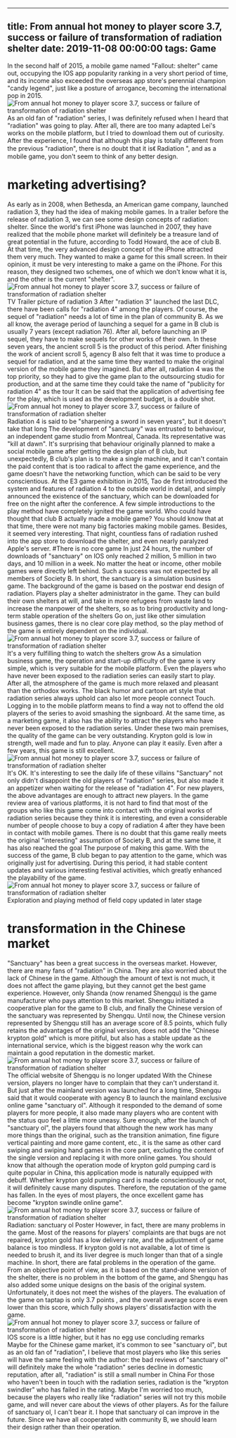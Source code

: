 
---
title: From annual hot money to player score 3.7, success or failure of transformation of radiation shelter
date: 2019-11-08 00:00:00
tags:  Game
---
In the second half of 2015, a mobile game named "Fallout: shelter" came out, occupying the IOS app popularity ranking in a very short period of time, and its income also exceeded the overseas app store's perennial champion "candy legend", just like a posture of arrogance, becoming the international pop in 2015.
![From annual hot money to player score 3.7, success or failure of transformation of radiation shelter](1b8061726c0e43ec97b9c9e748bf3750.jpg)
As an old fan of "radiation" series, I was definitely refused when I heard that "radiation" was going to play. After all, there are too many adapted Lei's works on the mobile platform, but I tried to download them out of curiosity. After the experience, I found that although this play is totally different from the previous "radiation", there is no doubt that it is《 Radiation ", and as a mobile game, you don't seem to think of any better design.
# marketing advertising?  
As early as in 2008, when Bethesda, an American game company, launched radiation 3, they had the idea of making mobile games. In a trailer before the release of radiation 3, we can see some design concepts of radiation: shelter. Since the world's first iPhone was launched in 2007, they have realized that the mobile phone market will definitely be a treasure land of great potential in the future, according to Todd Howard, the ace of club B. At that time, the very advanced design concept of the iPhone attracted them very much. They wanted to make a game for this small screen. In their opinion, it must be very interesting to make a game on the iPhone. For this reason, they designed two schemes, one of which we don't know what it is, and the other is the current "shelter".
![From annual hot money to player score 3.7, success or failure of transformation of radiation shelter](5cee00aacc824367ad194739c82325c4.jpg)
TV Trailer picture of radiation 3
After "radiation 3" launched the last DLC, there have been calls for "radiation 4" among the players. Of course, the sequel of "radiation" needs a lot of time in the plan of community B. As we all know, the average period of launching a sequel for a game in B club is usually 7 years (except radiation 76). After all, before launching an IP sequel, they have to make sequels for other works of their own. In these seven years, the ancient scroll 5 is the product of this period. After finishing the work of ancient scroll 5, agency B also felt that it was time to produce a sequel for radiation, and at the same time they wanted to make the original version of the mobile game they imagined. But after all, radiation 4 was the top priority, so they had to give the game plan to the outsourcing studio for production, and at the same time they could take the name of "publicity for radiation 4" as the tour It can be said that the application of advertising fee for the play, which is used as the development budget, is a double shot.
![From annual hot money to player score 3.7, success or failure of transformation of radiation shelter](e4473006b4c44f6a9a59aaed92b5d4a8.jpg)
Radiation 4 is said to be "sharpening a sword in seven years", but it doesn't take that long
The development of "sanctuary" was entrusted to behaviour, an independent game studio from Montreal, Canada. Its representative was "kill at dawn".
It's surprising that behaviour originally planned to make a social mobile game after getting the design plan of B club, but unexpectedly, B club's plan is to make a single machine, and it can't contain the paid content that is too radical to affect the game experience, and the game doesn't have the networking function, which can be said to be very conscientious. At the E3 game exhibition in 2015, Tao de first introduced the system and features of radiation 4 to the outside world in detail, and simply announced the existence of the sanctuary, which can be downloaded for free on the night after the conference. A few simple introductions to the play method have completely ignited the game world. Who could have thought that club B actually made a mobile game? You should know that at that time, there were not many big factories making mobile games. Besides, it seemed very interesting. That night, countless fans of radiation rushed into the app store to download the shelter, and even nearly paralyzed Apple's server.
#There is no core game
In just 24 hours, the number of downloads of "sanctuary" on IOS only reached 2 million, 5 million in two days, and 10 million in a week. No matter the heat or income, other mobile games were directly left behind. Such a success was not expected by all members of Society B. In short, the sanctuary is a simulation business game. The background of the game is based on the postwar end design of radiation. Players play a shelter administrator in the game. They can build their own shelters at will, and take in more refugees from waste land to increase the manpower of the shelters, so as to bring productivity and long-term stable operation of the shelters Go on, just like other simulation business games, there is no clear core play method, so the play method of the game is entirely dependent on the individual.
![From annual hot money to player score 3.7, success or failure of transformation of radiation shelter](0ebb8bfb65364c4a98d42facbaade94e.jpg)
It's a very fulfilling thing to watch the shelters grow
As a simulation business game, the operation and start-up difficulty of the game is very simple, which is very suitable for the mobile platform. Even the players who have never been exposed to the radiation series can easily start to play. After all, the atmosphere of the game is much more relaxed and pleasant than the orthodox works. The black humor and cartoon art style that radiation series always uphold can also let more people connect Touch. Logging in to the mobile platform means to find a way not to offend the old players of the series to avoid smashing the signboard. At the same time, as a marketing game, it also has the ability to attract the players who have never been exposed to the radiation series. Under these two main premises, the quality of the game can be very outstanding. Krypton gold is low in strength, well made and fun to play. Anyone can play it easily. Even after a few years, this game is still excellent.
![From annual hot money to player score 3.7, success or failure of transformation of radiation shelter](28015ff063aa4930ae7e659ec8594f95.jpg)
It's OK. It's interesting to see the daily life of these villains
"Sanctuary" not only didn't disappoint the old players of "radiation" series, but also made it an appetizer when waiting for the release of "radiation 4". For new players, the above advantages are enough to attract new players. In the game review area of various platforms, it is not hard to find that most of the groups who like this game come into contact with the original works of radiation series because they think it is interesting, and even a considerable number of people choose to buy a copy of radiation 4 after they have been in contact with mobile games. There is no doubt that this game really meets the original "interesting" assumption of Society B, and at the same time, it has also reached the goal The purpose of making this game. With the success of the game, B club began to pay attention to the game, which was originally just for advertising. During this period, it had stable content updates and various interesting festival activities, which greatly enhanced the playability of the game.
![From annual hot money to player score 3.7, success or failure of transformation of radiation shelter](829ddd331ce74f0aacbbcba05b178fb2.jpg)
Exploration and playing method of field copy updated in later stage
# transformation in the Chinese market
"Sanctuary" has been a great success in the overseas market. However, there are many fans of "radiation" in China. They are also worried about the lack of Chinese in the game. Although the amount of text is not much, it does not affect the game playing, but they cannot get the best game experience. However, only Shanda (now renamed Shengqu) is the game manufacturer who pays attention to this market. Shengqu initiated a cooperative plan for the game to B club, and finally the Chinese version of the sanctuary was represented by Shengqu. Until now, the Chinese version represented by Shengqu still has an average score of 8.5 points, which fully retains the advantages of the original version, does not add the "Chinese krypton gold" which is more pitiful, but also has a stable update as the international service, which is the biggest reason why the work can maintain a good reputation in the domestic market.
![From annual hot money to player score 3.7, success or failure of transformation of radiation shelter](f00128f4e1d041769672f70c980106d6.jpg)
The official website of Shengqu is no longer updated
With the Chinese version, players no longer have to complain that they can't understand it. But just after the mainland version was launched for a long time, Shengqu said that it would cooperate with agency B to launch the mainland exclusive online game "sanctuary ol". Although it responded to the demand of some players for more people, it also made many players who are content with the status quo feel a little more uneasy.
Sure enough, after the launch of "sanctuary ol", the players found that although the new work has many more things than the original, such as the transition animation, fine figure vertical painting and more game content, etc., it is the same as other card swiping and swiping hand games in the core part, excluding the content of the single version and replacing it with more online games. You should know that although the operation mode of krypton gold pumping card is quite popular in China, this application mode is naturally equipped with debuff. Whether krypton gold pumping card is made conscientiously or not, it will definitely cause many disputes. Therefore, the reputation of the game has fallen. In the eyes of most players, the once excellent game has become "krypton swindle online game".
![From annual hot money to player score 3.7, success or failure of transformation of radiation shelter](ab23591ff7e44433ae6b76fc735cac44.jpg)
Radiation: sanctuary ol Poster
However, in fact, there are many problems in the game. Most of the reasons for players' complaints are that bugs are not repaired, krypton gold has a low delivery rate, and the adjustment of game balance is too mindless. If krypton gold is not available, a lot of time is needed to brush it, and its liver degree is much longer than that of a single machine. In short, there are fatal problems in the operation of the game. From an objective point of view, as it is based on the stand-alone version of the shelter, there is no problem in the bottom of the game, and Shengqu has also added some unique designs on the basis of the original system. Unfortunately, it does not meet the wishes of the players. The evaluation of the game on taptap is only 3.7 points , and the overall average score is even lower than this score, which fully shows players' dissatisfaction with the game.
![From annual hot money to player score 3.7, success or failure of transformation of radiation shelter](7165db7683864891acd537874dd5c48c.jpg)
IOS score is a little higher, but it has no egg use
    concluding remarks  
Maybe for the Chinese game market, it's common to see "sanctuary ol", but as an old fan of "radiation", I believe that most players who like this series will have the same feeling with the author: the bad reviews of "sanctuary ol" will definitely make the whole "radiation" series decline in domestic reputation, after all, "radiation" is still a small number in China For those who haven't been in touch with the radiation series, radiation is the "krypton swindler" who has failed in the rating.
Maybe I'm worried too much, because the players who really like "radiation" series will not try this mobile game, and will never care about the views of other players. As for the failure of sanctuary ol, I can't bear it. I hope that sanctuary ol can improve in the future. Since we have all cooperated with community B, we should learn their design rather than their operation.